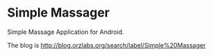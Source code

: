 Simple Massager
=================

Simple Massage Application for Android.

The blog is 
http://blog.orzlabs.org/search/label/Simple%20Massager

